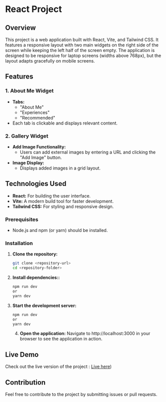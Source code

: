 # React Project

## Overview

This project is a web application built with React, Vite, and Tailwind CSS. It features a responsive layout with two main widgets on the right side of the screen while keeping the left half of the screen empty. The application is designed to be responsive for laptop screens (widths above 768px), but the layout adapts gracefully on mobile screens.

## Features

### 1. About Me Widget
- **Tabs:** 
  - "About Me"
  - "Experiences"
  - "Recommended"
- Each tab is clickable and displays relevant content.

### 2. Gallery Widget
- **Add Image Functionality:** 
  - Users can add external images by entering a URL and clicking the "Add Image" button.
- **Image Display:** 
  - Displays added images in a grid layout.

## Technologies Used

- **React:** For building the user interface.
- **Vite:** A modern build tool for faster development.
- **Tailwind CSS:** For styling and responsive design.

### Prerequisites

- Node.js and npm (or yarn) should be installed.

### Installation

1. **Clone the repository:**

   ```bash
   git clone <repository-url>
   cd <repository-folder>
   ```
2. **Install dependencies::**

   ```bash
   npm run dev
   or
   yarn dev

   ```
3. **Start the development server:**

   ```bash
   npm run dev
   or
   yarn dev
   ```
   4. **Open the application:**
      Navigate to http://localhost:3000 in your browser to see the application in action.
  ## Live Demo
Check out the live version of the project : [Live here](https://lunacal-assignment-one.vercel.app/))
## Contribution
Feel free to contribute to the project by submitting issues or pull requests.
